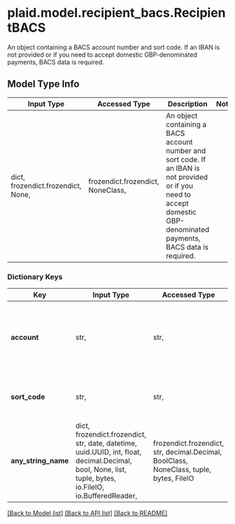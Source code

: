 # plaid.model.recipient_bacs.RecipientBACS

An object containing a BACS account number and sort code. If an IBAN is not provided or if you need to accept domestic GBP-denominated payments, BACS data is required.

## Model Type Info
Input Type | Accessed Type | Description | Notes
------------ | ------------- | ------------- | -------------
dict, frozendict.frozendict, None,  | frozendict.frozendict, NoneClass,  | An object containing a BACS account number and sort code. If an IBAN is not provided or if you need to accept domestic GBP-denominated payments, BACS data is required. | 

### Dictionary Keys
Key | Input Type | Accessed Type | Description | Notes
------------ | ------------- | ------------- | ------------- | -------------
**account** | str,  | str,  | The account number of the account. Maximum of 10 characters. | [optional] 
**sort_code** | str,  | str,  | The 6-character sort code of the account. | [optional] 
**any_string_name** | dict, frozendict.frozendict, str, date, datetime, uuid.UUID, int, float, decimal.Decimal, bool, None, list, tuple, bytes, io.FileIO, io.BufferedReader,  | frozendict.frozendict, str, decimal.Decimal, BoolClass, NoneClass, tuple, bytes, FileIO | any string name can be used but the value must be the correct type | [optional]

[[Back to Model list]](../../README.md#documentation-for-models) [[Back to API list]](../../README.md#documentation-for-api-endpoints) [[Back to README]](../../README.md)


